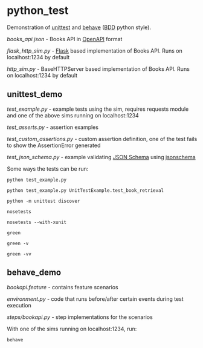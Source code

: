 # python_test
Demonstration of [unittest](https://docs.python.org/2/library/unittest.html) and [behave](http://pythonhosted.org/behave/) ([BDD](https://en.wikipedia.org/wiki/Behavior-driven_development) python style).

*books_api.json* - Books API in [OpenAPI](https://github.com/OAI/OpenAPI-Specification) format

*flask_http_sim.py* - [Flask](https://github.com/mitsuhiko/flask) based implementation of Books API.  Runs on localhost:1234 by default

*http_sim.py* - BaseHTTPServer based implementation of Books API.  Runs on localhost:1234 by default


## unittest_demo

*test_example.py* - example tests using the sim, requires requests module and one of the above sims running on localhost:1234

*test_asserts.py* - assertion examples

*test_custom_assertions.py* - custom assertion definition, one of the test fails to show the AssertionError generated

*test_json_schema.py* - example validating [JSON Schema](http://json-schema.org/) using [jsonschema](https://github.com/Julian/jsonschema)

Some ways the tests can be run:

`python test_example.py`

`python test_example.py UnitTestExample.test_book_retrieval`

`python -m unittest discover`

`nosetests`

`nosetests --with-xunit`

`green`

`green -v`

`green -vv`


## behave_demo

*bookapi.feature* - contains feature scenarios

*environment.py* - code that runs before/after certain events during test execution

*steps/bookapi.py* - step implementations for the scenarios

With one of the sims running on localhost:1234, run:

`behave`
